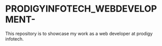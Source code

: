 # PRODIGYINFOTECH_WEBDEVELOPMENT-
This repository is to showcase my work as a web developer  at prodigy infotech.
